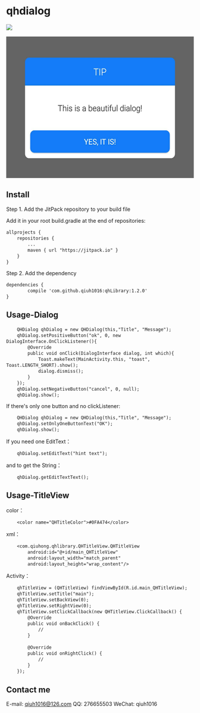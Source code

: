 qhdialog
============

[![](https://jitpack.io/v/qiuh1016/qhdialog.svg)](https://jitpack.io/#qiuh1016/qhdialog)

<!-- ![](pic.png =100*80) -->

<img src="pic.png" width="540" height="380">

Install
------------

Step 1. Add the JitPack repository to your build file

Add it in your root build.gradle at the end of repositories:

    allprojects {
		repositories {
			...
			maven { url "https://jitpack.io" }
		}
	}

Step 2. Add the dependency

	dependencies {
	        compile 'com.github.qiuh1016:qhLibrary:1.2.0'
	}



Usage-Dialog
--------------

        QHDialog qhDialog = new QHDialog(this,"Title", "Message");
        qhDialog.setPositiveButton("ok", 0, new DialogInterface.OnClickListener(){
            @Override
            public void onClick(DialogInterface dialog, int which){
                Toast.makeText(MainActivity.this, "toast", Toast.LENGTH_SHORT).show();
                dialog.dismiss();
            }
        });
        qhDialog.setNegativeButton("cancel", 0, null);
        qhDialog.show();

If there's only one button and no clickListener:

        QHDialog qhDialog = new QHDialog(this,"Title", "Message");
        qhDialog.setOnlyOneButtonText("OK");
        qhDialog.show();


If you need one EditText：
        
        qhDialog.setEditText("hint text");

and to get the String：

        qhDialog.getEditTextText();

Usage-TitleView
--------------
color：

        <color name="QHTitleColor">#0FA474</color>
xml：
        
        <com.qiuhong.qhlibrary.QHTitleView.QHTitleView
            android:id="@+id/main_QHTitleView"
            android:layout_width="match_parent"
            android:layout_height="wrap_content"/>

Activity：

        qhTitleView = (QHTitleView) findViewById(R.id.main_QHTitleView);
        qhTitleView.setTitle("main");
        qhTitleView.setBackView(0);
        qhTitleView.setRightView(0);
        qhTitleView.setClickCallback(new QHTitleView.ClickCallback() {
            @Override
            public void onBackClick() {
                //
            }
            
            @Override
            public void onRightClick() {
                //
            }
        });

Contact me
-------------
E-mail: qiuh1016@126.com
QQ: 276655503
WeChat: qiuh1016
